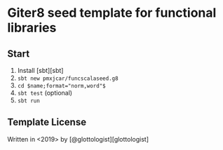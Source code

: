 Giter8 seed template for functional libraries
==========================================================================================================================================================================================

Start
--------------------------

1. Install [sbt][sbt]
2. `sbt new pmxjcar/funcscalaseed.g8`
3. `cd $name;format="norm,word"$`
4. `sbt test` (optional)
5. `sbt run`



Template License
----------------
Written in <2019> by [@glottologist][glottologist]
